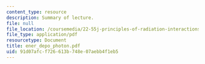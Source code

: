 ```yaml
---
content_type: resource
description: Summary of lecture.
file: null
file_location: /coursemedia/22-55j-principles-of-radiation-interactions-fall-2004/91d07afcf726613b748e07aebb4f1eb5_ener_depo_photon.pdf
file_type: application/pdf
resourcetype: Document
title: ener_depo_photon.pdf
uid: 91d07afc-f726-613b-748e-07aebb4f1eb5
---
```

